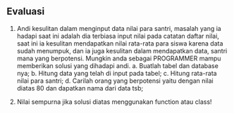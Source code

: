 ## Evaluasi

1. Andi kesulitan dalam menginput data nilai para santri, masalah yang ia hadapi saat ini adalah dia terbiasa
   input nilai pada catatan daftar nilai, saat ini ia kesulitan mendapatkan nilai rata-rata para siswa karena data
   sudah menumpuk, dan ia juga kesulitan dalam mendapatkan data, santri mana yang berpotensi. Mungkin anda sebagai PROGRAMMER
   mampu memberikan solusi yang dihadapi andi.
   a. Buatlah tabel dan database nya;
   b. Hitung data yang telah di input pada tabel;
   c. Hitung rata-rata nilai para santri;
   d. Carilah orang yang berpotensi yaitu dengan nilai diatas 80 dan dapatkan nama dari data tsb;

2. Nilai sempurna jika solusi diatas menggunakan function atau class!
